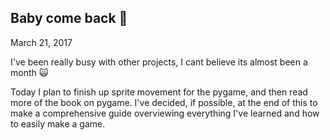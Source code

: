 ## Baby come back :baby:
March 21, 2017

I've been really busy with other projects, I cant believe its almost been a month :scream_cat:

Today I plan to finish up sprite movement for the pygame, and then read more of the book on pygame. I've decided, if possible, at the end of this to make a comprehensive guide overviewing everything I've learned and how to easily make a game.
